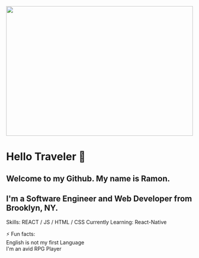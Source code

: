 <!-- <img height="350" width="100%" src="https://cdn.pixabay.com/photo/2016/09/29/13/08/planet-1702788_1280.jpg">

### Hello Traveler 👋 <br>
### I'm Ramon and Welcome to my Github. <br>
#### I'm a Software Developer, with a background in Human Resources and Retail Management  <br>

*Currently working on: Dark Magic Player <br>

*Currently Learning: React-Native<br>
*Looking for: I'm looking to work with folks on projects, that can be as part of a role or as a learning experience.<br>
How to reach me 📫 <br>
&nbsp;&nbsp;&nbsp;&nbsp;&nbsp;&nbsp;&nbsp;&nbsp;&nbsp;&nbsp; [Email](ramon.l.echeverria@gmail.com) <br>
&nbsp;&nbsp;&nbsp;&nbsp;&nbsp;&nbsp;&nbsp;&nbsp;&nbsp;&nbsp; [LinkedIn](https://www.linkedin.com/in/ramon-echeverria/)

⚡ Fun facts:<br>
*English is not my first Language<br>
*I'm an avid RPG Player <br> -->
<img height="350" width="100%" src="https://cdn.pixabay.com/photo/2020/07/03/11/05/forest-5366029_960_720.jpg">

# Hello Traveler 👋

## Welcome to my Github. My name is Ramon.<br>

## I'm a Software Engineer and Web Developer from Brooklyn, NY.

Skills: REACT / JS / HTML / CSS
Currently Learning: React-Native<br>

⚡ Fun facts:<br>
English is not my first Language<br>
I'm an avid RPG Player

